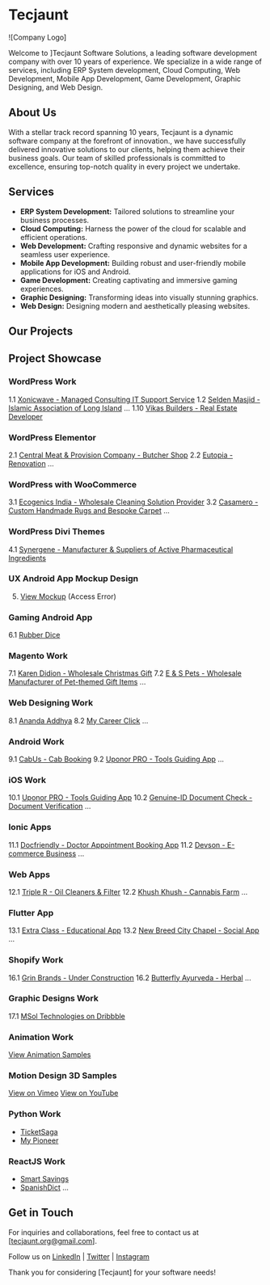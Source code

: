 
# Tecjaunt

![Company Logo] <img href="https://drive.google.com/file/d/1pPHZpGJhiGnFyJuDM3L8-ciXf6QpVMDS/view?usp=sharing">

Welcome to ]Tecjaunt Software Solutions, a leading software development company with over 10 years of experience. We specialize in a wide range of services, including 
ERP System development, Cloud Computing, Web Development, Mobile App Development, Game Development, Graphic Designing, and Web Design.

## About Us

With a stellar track record spanning 10 years, Tecjaunt is a dynamic software company at the forefront of innovation., we have successfully delivered innovative solutions to our clients, helping them achieve their business goals. Our team of skilled professionals is committed to excellence, ensuring top-notch quality in every project we undertake.

## Services

- **ERP System Development:** Tailored solutions to streamline your business processes.
- **Cloud Computing:** Harness the power of the cloud for scalable and efficient operations.
- **Web Development:** Crafting responsive and dynamic websites for a seamless user experience.
- **Mobile App Development:** Building robust and user-friendly mobile applications for iOS and Android.
- **Game Development:** Creating captivating and immersive gaming experiences.
- **Graphic Designing:** Transforming ideas into visually stunning graphics.
- **Web Design:** Designing modern and aesthetically pleasing websites.

## Our Projects

## Project Showcase

### WordPress Work
1.1 [Xonicwave - Managed Consulting IT Support Service](https://www.xonicwave.com/)
1.2 [Selden Masjid - Islamic Association of Long Island](https://seldenmasjid.org/)
...
1.10 [Vikas Builders - Real Estate Developer](https://www.vikasbuilders.com)

### WordPress Elementor
2.1 [Central Meat & Provision Company - Butcher Shop](https://centralmeatco.com/)
2.2 [Eutopia - Renovation](https://eutopia.tandtgroup.in/)
...

### WordPress with WooCommerce
3.1 [Ecogenics India - Wholesale Cleaning Solution Provider](https://ecogenicsindia.com/)
3.2 [Casamero - Custom Handmade Rugs and Bespoke Carpet](http://www.casamero.com/)
...

### WordPress Divi Themes
4.1 [Synergene - Manufacturer & Suppliers of Active Pharmaceutical Ingredients](https://synergeneapi.com/)

### UX Android App Mockup Design
5. [View Mockup](https://xd.adobe.com/view/8cedc743-aa7e-484b-acf0-bb308a059988-d9be/) (Access Error)

### Gaming Android App
6.1 [Rubber Dice](https://invis.io/XDZ4CQU7K3J)

### Magento Work
7.1 [Karen Didion - Wholesale Christmas Gift](https://www.karendidion.com/)
7.2 [E & S Pets - Wholesale Manufacturer of Pet-themed Gift Items](https://esimports.com/)
...

### Web Designing Work
8.1 [Ananda Addhya](http://anandaaddhya.in/)
8.2 [My Career Click](http://mycareerclick.com/)
...

### Android Work
9.1 [CabUs - Cab Booking](https://play.google.com/store/apps/details?id=cab_us.com.cabus)
9.2 [Uponor PRO - Tools Guiding App](https://play.google.com/store/apps/details?id=com.uponor.uponorandmore&hl=en)
...

### iOS Work
10.1 [Uponor PRO - Tools Guiding App](https://itunes.apple.com/gb/app/uponor-pro/id912684336?mt=8)
10.2 [Genuine-ID Document Check - Document Verification](https://apps.apple.com/us/app/genuine-id-document-check/id1408682068)
...

### Ionic Apps
11.1 [Docfriendly - Doctor Appointment Booking App](https://play.google.com/store/apps/details?id=com.donube.doctor)
11.2 [Devson - E-commerce Business](https://play.google.com/store/apps/details?id=com.devson.app)
...

### Web Apps
12.1 [Triple R - Oil Cleaners & Filter](https://www.triple-rrr.com/)
12.2 [Khush Khush - Cannabis Farm](http://khushkush.com/)
...

### Flutter App
13.1 [Extra Class - Educational App](https://play.google.com/store/apps/details?id=com.theextraclass.extraclass)
13.2 [New Breed City Chapel - Social App](https://play.google.com/store/apps/details?id=com.nkjv.bible.newbreedcityapp)
...

### Shopify Work
16.1 [Grin Brands - Under Construction](https://grinbrands.com/)
16.2 [Butterfly Ayurveda - Herbal](https://butterflyayurveda.com/)
...

### Graphic Designs Work
17.1 [MSol Technologies on Dribbble](https://dribbble.com/msolt2020)

### Animation Work
[View Animation Samples](https://spark.adobe.com/page/wVtHigh1Wlwc2/)

### Motion Design 3D Samples
[View on Vimeo](https://vimeo.com/msoltechnologies)
[View on YouTube](https://youtu.be/7wQdHvSVGCM)

### Python Work
- [TicketSaga](http://ticketsaga.com/)
- [My Pioneer](https://www.mypioneer.com/)

### ReactJS Work
- [Smart Savings](http://smartssaving.com)
- [SpanishDict](https://www.spanishdict.com/)
...

## Get in Touch


For inquiries and collaborations, feel free to contact us at [tecjaunt.org@gmail.com].

Follow us on [LinkedIn](https://www.linkedin.com/company/tecjaunt) | [Twitter](twitter_link) | [Instagram](instagram_link)

Thank you for considering [Tecjaunt] for your software needs!
